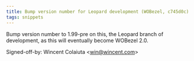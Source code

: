 ```yaml
---
title: Bump version number for Leopard development (WOBezel, c745d0c)
tags: snippets
---
```


Bump version number to 1.99-pre on this, the Leopard branch of development, as this will eventually become WOBezel 2.0.

Signed-off-by: Wincent Colaiuta &lt;win@wincent.com&gt;
